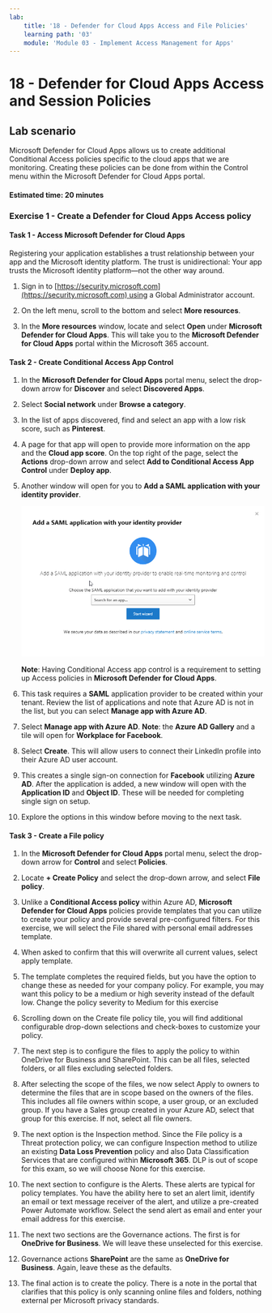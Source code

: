 ```yaml
---
lab:
    title: '18 - Defender for Cloud Apps Access and File Policies'
    learning path: '03'
    module: 'Module 03 - Implement Access Management for Apps'
---
```


# 18 - Defender for Cloud Apps Access and Session Policies

## Lab scenario

Microsoft Defender for Cloud Apps  allows us to create additional Conditional Access policies specific to the cloud apps that we are monitoring.  Creating these policies can be done from within the Control menu within the Microsoft Defender for Cloud Apps  portal.

#### Estimated time: 20 minutes

### Exercise 1 - Create a Defender for Cloud Apps Access policy

#### Task 1 - Access Microsoft Defender for Cloud Apps

Registering your application establishes a trust relationship between your app and the Microsoft identity platform. The trust is unidirectional: Your app trusts the Microsoft identity platform—not the other way around.

1. Sign in to [https://security.microsoft.com](https://security.microsoft.com) using a Global Administrator account.

1. On the left menu, scroll to the bottom and select **More resources**.

1. In the **More resources** window, locate and select **Open** under **Microsoft Defender for Cloud Apps**.  This will take you to the **Microsoft Defender for Cloud Apps** portal within the Microsoft 365 account.


#### Task 2 - Create Conditional Access App Control

1. In the **Microsoft Defender for Cloud Apps** portal menu, select the drop-down arrow for **Discover** and select **Discovered Apps**.

1. Select **Social network** under **Browse a category**.

1. In the list of apps discovered, find and select an app with a low risk score, such as **Pinterest**.

1. A page for that app will open to provide more information on the app and the **Cloud app score**.  On the top right of the page, select the **Actions** drop-down arrow and select **Add to Conditional Access App Control** under **Deploy app**.

1. Another window will open for you to **Add a SAML application with your identity provider**.  

    ![Choose a SAML application with your identity provider](./media/add-saml-idp.png)

    **Note**: Having Conditional Access app control is a requirement to setting up Access policies in **Microsoft Defender for Cloud Apps**.

1. This task requires a **SAML** application provider to be created within your tenant.  Review the list of applications and note that Azure AD is not in the list, but you can select **Manage app with Azure AD**.

1. Select **Manage app with Azure AD**. **Note**: the **Azure AD Gallery** and a tile will open for **Workplace for Facebook**.

1. Select **Create**.  This will allow users to connect their LinkedIn profile into their Azure AD user account.

1. This creates a single sign-on connection for **Facebook** utilizing **Azure AD**.  After the application is added, a new window will open with the **Application ID** and **Object ID**.  These will be needed for completing single sign on setup.

1. Explore the options in this window before moving to the next task.


#### Task 3 - Create a File policy

1. In the **Microsoft Defender for Cloud Apps** portal menu, select the drop-down arrow for **Control** and select **Policies**.

1. Locate **+ Create Policy** and select the drop-down arrow, and select **File policy**.
 
1. Unlike a **Conditional Access policy** within Azure AD, **Microsoft Defender for Cloud Apps** policies provide templates that you can utilize to create your policy and provide several pre-configured filters.  For this exercise, we will select the File shared with personal email addresses template.   

1. When asked to confirm that this will overwrite all current values, select apply template. 

1. The template completes the required fields, but you have the option to change these as needed for your company policy.  For example, you may want this policy to be a medium or high severity instead of the default low.  Change the policy severity to Medium for this exercise 

1. Scrolling down on the Create file policy tile, you will find additional configurable drop-down selections and check-boxes to customize your policy. 

1. The next step is to configure the files to apply the policy to within OneDrive for Business and SharePoint.  This can be all files, selected folders, or all files excluding selected folders.  

1. After selecting the scope of the files, we now select Apply to owners to determine the files that are in scope based on the owners of the files.  This includes all file owners within scope, a user group, or an excluded group.  If you have a Sales group created in your Azure AD, select that group for this exercise.  If not, select all file owners. 

1. The next option is the Inspection method. Since the File policy is a Threat protection policy, we can configure Inspection method to utilize an existing **Data Loss Prevention** policy and also Data Classification Services that are configured within **Microsoft 365**.  DLP is out of scope for this exam, so we will choose None for this exercise. 

1. The next section to configure is the Alerts.  These alerts are typical for policy templates.  You have the ability here to set an alert limit, identify an email or text message receiver of the alert, and utilize a pre-created Power Automate workflow.  Select the send alert as email and enter your email address for this exercise. 

1. The next two sections are the Governance actions.  The first is for **OneDrive for Business**.  We will leave these unselected for this exercise. 

1. Governance actions **SharePoint** are the same as **OneDrive for Business**.  Again, leave these as the defaults. 

1. The final action is to create the policy.  There is a note in the portal that clarifies that this policy is only scanning online files and folders, nothing external per Microsoft privacy standards. 
